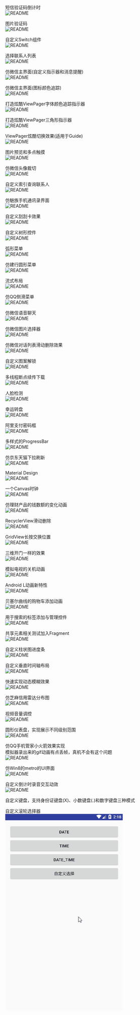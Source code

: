 短信验证码倒计时   
![README](https://github.com/shineflower/AndroidSample/blob/master/screenshots/count_down.gif)

图片验证码   
![README](https://github.com/shineflower/AndroidSample/blob/master/screenshots/image_code.gif)

自定义Switch组件   
![README](https://github.com/shineflower/AndroidSample/blob/master/screenshots/switcher.gif)

选择联系人列表   
![README](https://github.com/shineflower/AndroidSample/blob/master/screenshots/select_contact.gif)

仿微信主界面(自定义指示器和消息提醒)   
![README](https://github.com/shineflower/AndroidSample/blob/master/screenshots/wechat_tab_with_indicator.gif)

仿微信主界面(图标颜色追踪)   
![README](https://github.com/shineflower/AndroidSample/blob/master/screenshots/wechat_tab_without_indicator.gif)

打造炫酷ViewPager字体颜色追踪指示器   
![README](https://github.com/shineflower/AndroidSample/blob/master/screenshots/color_track_tab_indicator.gif)

打造炫酷ViewPager三角形指示器   
![README](https://github.com/shineflower/AndroidSample/blob/master/screenshots/triangle_tab_indicator.gif)

ViewPager炫酷切换效果(适用于Guide)   
![README](https://github.com/shineflower/AndroidSample/blob/master/screenshots/view_pager.gif)

图片预览和多点触摸   
![README](https://github.com/shineflower/AndroidSample/blob/master/screenshots/zoom_image_view.gif)

仿微信头像裁切   
![README](https://github.com/shineflower/AndroidSample/blob/master/screenshots/clip_image_view.gif)

自定义索引查询联系人   
![README](https://github.com/shineflower/AndroidSample/blob/master/screenshots/indexable_contact.gif)

仿魅族手机通讯录界面   
![README](https://github.com/shineflower/AndroidSample/blob/master/screenshots/meizu_contact.gif)

自定义刮刮卡效果   
![README](https://github.com/shineflower/AndroidSample/blob/master/screenshots/scratch_card.gif)

自定义树形控件   
![README](https://github.com/shineflower/AndroidSample/blob/master/screenshots/tree_view.gif)

弧形菜单   
![README](https://github.com/shineflower/AndroidSample/blob/master/screenshots/arc_menu.gif)

仿建行圆形菜单   
![README](https://github.com/shineflower/AndroidSample/blob/master/screenshots/circle_menu.gif)

流式布局   
![README](https://github.com/shineflower/AndroidSample/blob/master/screenshots/flow_layout.png)

仿QQ侧滑菜单   
![README](https://github.com/shineflower/AndroidSample/blob/master/screenshots/qq_sliding_menu.gif)

仿微信语音聊天   
![README](https://github.com/shineflower/AndroidSample/blob/master/screenshots/wechat_recorder.gif)

仿微信图片选择器   
![README](https://github.com/shineflower/AndroidSample/blob/master/screenshots/wechat_image_picker.gif)

仿微信对话列表滑动删除效果   
![README](https://github.com/shineflower/AndroidSample/blob/master/screenshots/wechat_slide.gif)

自定义图案解锁   
![README](https://github.com/shineflower/AndroidSample/blob/master/screenshots/lock_pattern.gif)

多线程断点续传下载   
![README](https://github.com/shineflower/AndroidSample/blob/master/screenshots/multiple_download.gif)

人脸检测   
![README](https://github.com/shineflower/AndroidSample/blob/master/screenshots/face_detect.gif)

幸运转盘   
![README](https://github.com/shineflower/AndroidSample/blob/master/screenshots/lucky_wheel.gif)

阿里支付密码框   
![README](https://github.com/shineflower/AndroidSample/blob/master/screenshots/ali_pay.gif)

多样式的ProgressBar   
![README](https://github.com/shineflower/AndroidSample/blob/master/screenshots/progress_bar.gif)

仿京东天猫下拉刷新   
![README](https://github.com/shineflower/AndroidSample/blob/master/screenshots/jd_tmall_refresh.gif)

Material Design   
![README](https://github.com/shineflower/AndroidSample/blob/master/screenshots/material_design.gif)

一个Canvas时钟   
![README](https://github.com/shineflower/AndroidSample/blob/master/screenshots/clock.png)

仿理财产品的钱数额的变化动画   
![README](https://github.com/shineflower/AndroidSample/blob/master/screenshots/money_animation.gif)

RecyclerView滑动删除   
![README](https://github.com/shineflower/AndroidSample/blob/master/screenshots/slide_delete.gif)

GridView长按交换位置   
![README](https://github.com/shineflower/AndroidSample/blob/master/screenshots/exchange.gif)

三维开门一样的效果   
![README](https://github.com/shineflower/AndroidSample/blob/master/screenshots/open_door_3d.gif)

模拟电视的关机动画   
![README](https://github.com/shineflower/AndroidSample/blob/master/screenshots/turn_off_tv.gif)

Android L动画新特性   
![README](https://github.com/shineflower/AndroidSample/blob/master/screenshots/android_l_animation.gif)

贝塞尔曲线的购物车添加动画   
![README](https://github.com/shineflower/AndroidSample/blob/master/screenshots/shopping_cart.gif)

用于搜索的标签添加与管理控件   
![README](https://github.com/shineflower/AndroidSample/blob/master/screenshots/search_edit_text.gif)

共享元素相关测试加入Fragment   
![README](https://github.com/shineflower/AndroidSample/blob/master/screenshots/share_element_animation.gif)

自定义柱状图进度条   
![README](https://github.com/shineflower/AndroidSample/blob/master/screenshots/progress_linear_layout.gif)

自定义垂直时间轴布局   
![README](https://github.com/shineflower/AndroidSample/blob/master/screenshots/timeline.gif)

快速实现动态模糊效果   
![README](https://github.com/shineflower/AndroidSample/blob/master/screenshots/blur.gif)

仿芝麻信用雷达分布图   
![README](https://github.com/shineflower/AndroidSample/blob/master/screenshots/sesame_credit.png)

视频音量调控   
![README](https://github.com/shineflower/AndroidSample/blob/master/screenshots/volume_control.gif)

圆形仪表盘，实现展示不同级别范围   
![README](https://github.com/shineflower/AndroidSample/blob/master/screenshots/circle_range.gif)

仿QQ手机管家小火箭效果实现   
模拟器录出来的gif动画有点丢帧，真机不会有这个问题   
![README](https://github.com/shineflower/AndroidSample/blob/master/screenshots/rocket_launcher.gif)

仿Win8的metro的UI界面   
![README](https://github.com/shineflower/AndroidSample/blob/master/screenshots/metro.gif)

自定义倒计时录音交互动效   
![README](https://github.com/shineflower/AndroidSample/blob/master/screenshots/recorder_timing.gif)

自定义键盘，支持身份证键盘(X)、小数键盘(.)和数字键盘三种模式

自定义滚轮选择器   
![README](https://github.com/shineflower/AndroidSample/blob/master/screenshots/time_picker.gif)

